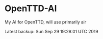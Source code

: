 # OpenTTD-AI
My AI for OpenTTD, will use primarily air

Latest backup: Sun Sep 29 19:29:01 UTC 2019
